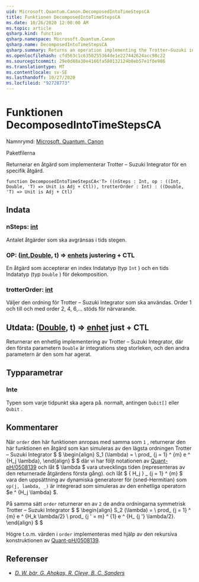 ```yaml
---
uid: Microsoft.Quantum.Canon.DecomposedIntoTimeStepsCA
title: Funktionen DecomposedIntoTimeStepsCA
ms.date: 10/26/2020 12:00:00 AM
ms.topic: article
qsharp.kind: function
qsharp.namespace: Microsoft.Quantum.Canon
qsharp.name: DecomposedIntoTimeStepsCA
qsharp.summary: Returns an operation implementing the Trotter–Suzuki integrator for a given operation.
ms.openlocfilehash: cfd563c1c6350255364de1e227442624acc98c22
ms.sourcegitcommit: 29e0d88a30e4166fa580132124b0eb57e1f0e986
ms.translationtype: MT
ms.contentlocale: sv-SE
ms.lasthandoff: 10/27/2020
ms.locfileid: "92728773"
---
```

# <a name="decomposedintotimestepsca-function"></a>Funktionen DecomposedIntoTimeStepsCA

Namnrymd: [Microsoft. Quantum. Canon](xref:Microsoft.Quantum.Canon)

Paketfilerna [](https://nuget.org/packages/)


Returnerar en åtgärd som implementerar Trotter – Suzuki Integrator för en specifik åtgärd.

```qsharp
function DecomposedIntoTimeStepsCA<'T> ((nSteps : Int, op : ((Int, Double, 'T) => Unit is Adj + Ctl)), trotterOrder : Int) : ((Double, 'T) => Unit is Adj + Ctl)
```


## <a name="input"></a>Indata

### <a name="nsteps--int"></a>nSteps: [int](xref:microsoft.quantum.lang-ref.int)

Antalet åtgärder som ska avgränsas i tids stegen.


### <a name="op--intdoublet--unit-adj--ctl"></a>OP: ([int](xref:microsoft.quantum.lang-ref.int),[Double](xref:microsoft.quantum.lang-ref.double), t) => [enhets](xref:microsoft.quantum.lang-ref.unit) justering + CTL

En åtgärd som accepterar en index Indatatyp (typ `Int` ) och en tids Indatatyp (typ `Double` ) för dekomposition.


### <a name="trotterorder--int"></a>trotterOrder: [int](xref:microsoft.quantum.lang-ref.int)

Väljer den ordning för Trotter – Suzuki Integrator som ska användas.
Order 1 och till och med order 2, 4, 6,... stöds för närvarande.



## <a name="output--doublet--unit-adj--ctl"></a>Utdata: ([Double](xref:microsoft.quantum.lang-ref.double), t) => [enhet](xref:microsoft.quantum.lang-ref.unit) just + CTL

Returnerar en enhetlig implementering av Trotter – Suzuki Integrator, där den första parametern `Double` är integrations steg storleken, och den andra parametern är den som har agerat.

## <a name="type-parameters"></a>Typparametrar

### <a name="t"></a>Inte

Typen som varje tidpunkt ska agera på. normalt, antingen `Qubit[]` eller `Qubit` .

## <a name="remarks"></a>Kommentarer

När `order` den här funktionen anropas med samma som `1` , returnerar den här funktionen en åtgärd som kan simuleras av den lägsta ordningen Trotter – Suzuki Integrator $ $ \begin{align} S_1 (\lambda) = \ prod_ {j = 1} ^ {m} e ^ {H_j \lambda}, \end{align} $ $ där vi har följt notationen av [Quant-pH/0508139](https://arxiv.org/abs/quant-ph/0508139) och låt $ \lambda $ vara utvecklings tiden (representeras av den returnerade åtgärdens första gång). och låt $ \{ H_j \} _ {j = 1} ^ {m} $ vara den uppsättning av dynamiska generatorer för (sned-Hermitian) som `op(j, lambda, _)` är integrerad som simuleras av den enhetliga operatorn $e ^ {H_j \lambda} $.

På samma sätt `order` returnerar en av `2` de andra ordningarna symmetrisk Trotter – Suzuki Integrator $ $ \begin{align} S_2 (\lambda) = \ prod_ {j = 1} ^ {m} e ^ {H_k \lambda/2} \ prod_ {j ' = m} ^ {1} e ^ {H_ {j '} \lambda/2}.
\end{align} $ $

Högre t.o.m. värden i `order` implementeras med hjälp av den rekursiva konstruktionen av [Quant-pH/0508139](https://arxiv.org/abs/quant-ph/0508139).

## <a name="references"></a>Referenser

- [*D. W. bär, G. Ahokas, R. Cleve, B. C. Sanders*](https://arxiv.org/abs/quant-ph/0508139)